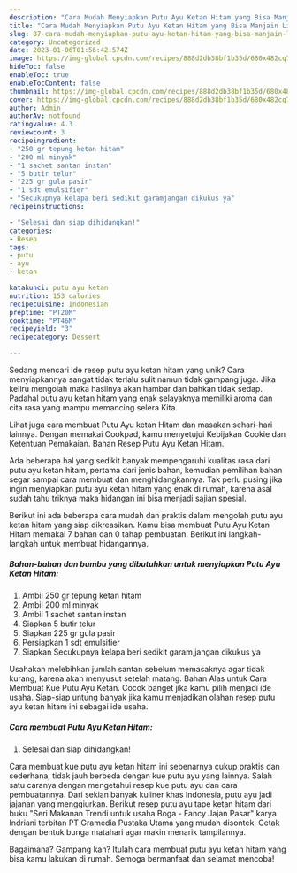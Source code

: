 ```yaml
---
description: "Cara Mudah Menyiapkan Putu Ayu Ketan Hitam yang Bisa Manjain Lidah"
title: "Cara Mudah Menyiapkan Putu Ayu Ketan Hitam yang Bisa Manjain Lidah"
slug: 87-cara-mudah-menyiapkan-putu-ayu-ketan-hitam-yang-bisa-manjain-lidah
category: Uncategorized
date: 2023-01-06T01:56:42.574Z
image: https://img-global.cpcdn.com/recipes/888d2db38bf1b35d/680x482cq70/putu-ayu-ketan-hitam-foto-resep-utama.jpg
hideToc: false
enableToc: true
enableTocContent: false
thumbnail: https://img-global.cpcdn.com/recipes/888d2db38bf1b35d/680x482cq70/putu-ayu-ketan-hitam-foto-resep-utama.jpg
cover: https://img-global.cpcdn.com/recipes/888d2db38bf1b35d/680x482cq70/putu-ayu-ketan-hitam-foto-resep-utama.jpg
author: Admin
authorAv: notfound
ratingvalue: 4.3
reviewcount: 3
recipeingredient:
- "250 gr tepung ketan hitam"
- "200 ml minyak"
- "1 sachet santan instan"
- "5 butir telur"
- "225 gr gula pasir"
- "1 sdt emulsifier"
- "Secukupnya kelapa beri sedikit garamjangan dikukus ya"
recipeinstructions:

- "Selesai dan siap dihidangkan!"
categories:
- Resep
tags:
- putu
- ayu
- ketan

katakunci: putu ayu ketan 
nutrition: 153 calories
recipecuisine: Indonesian
preptime: "PT20M"
cooktime: "PT46M"
recipeyield: "3"
recipecategory: Dessert

---
```





Sedang mencari ide resep putu ayu ketan hitam yang unik? Cara menyiapkannya sangat tidak terlalu sulit namun tidak gampang juga. Jika keliru mengolah maka hasilnya akan hambar dan bahkan tidak sedap. Padahal putu ayu ketan hitam yang enak selayaknya memiliki aroma dan cita rasa yang mampu memancing selera Kita.





Lihat juga cara membuat Putu Ayu ketan Hitam dan masakan sehari-hari lainnya. Dengan memakai Cookpad, kamu menyetujui Kebijakan Cookie dan Ketentuan Pemakaian. Bahan Resep Putu Ayu Ketan Hitam.

Ada beberapa hal yang sedikit banyak mempengaruhi kualitas rasa dari putu ayu ketan hitam, pertama dari jenis bahan, kemudian pemilihan bahan segar sampai cara membuat dan menghidangkannya. Tak perlu pusing jika ingin menyiapkan putu ayu ketan hitam yang enak di rumah, karena asal sudah tahu triknya maka hidangan ini bisa menjadi sajian spesial.






Berikut ini ada beberapa cara mudah dan praktis dalam mengolah putu ayu ketan hitam yang siap dikreasikan. Kamu bisa membuat Putu Ayu Ketan Hitam memakai 7 bahan dan 0 tahap pembuatan. Berikut ini langkah-langkah untuk membuat hidangannya.

<!--inarticleads1-->

##### Bahan-bahan dan bumbu yang dibutuhkan untuk menyiapkan Putu Ayu Ketan Hitam:

1. Ambil 250 gr tepung ketan hitam
1. Ambil 200 ml minyak
1. Ambil 1 sachet santan instan
1. Siapkan 5 butir telur
1. Siapkan 225 gr gula pasir
1. Persiapkan 1 sdt emulsifier
1. Siapkan Secukupnya kelapa beri sedikit garam,jangan dikukus ya


Usahakan melebihkan jumlah santan sebelum memasaknya agar tidak kurang, karena akan menyusut setelah matang. Bahan Alas untuk Cara Membuat Kue Putu Ayu Ketan. Cocok banget jika kamu pilih menjadi ide usaha. Siap-siap untung banyak jika kamu menjadikan olahan resep putu ayu ketan hitam ini sebagai ide usaha. 

<!--inarticleads2-->

##### Cara membuat Putu Ayu Ketan Hitam:


1. Selesai dan siap dihidangkan!

Cara membuat kue putu ayu ketan hitam ini sebenarnya cukup praktis dan sederhana, tidak jauh berbeda dengan kue putu ayu yang lainnya. Salah satu caranya dengan mengetahui resep kue putu ayu dan cara pembuatannya. Dari sekian banyak kuliner khas Indonesia, putu ayu jadi jajanan yang menggiurkan. Berikut resep putu ayu tape ketan hitam dari buku &#34;Seri Makanan Trendi untuk usaha Boga - Fancy Jajan Pasar&#34; karya Indriani terbitan PT Gramedia Pustaka Utama yang mudah disontek. Cetak dengan bentuk bunga matahari agar makin menarik tampilannya. 

Bagaimana? Gampang kan? Itulah cara membuat putu ayu ketan hitam yang bisa kamu lakukan di rumah. Semoga bermanfaat dan selamat mencoba!
